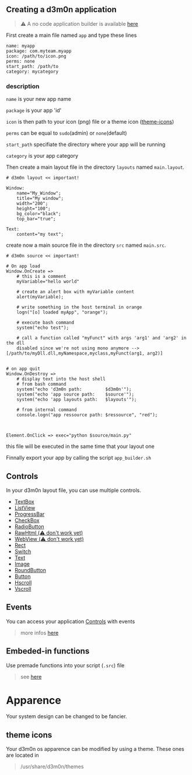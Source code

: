 ## Creating a d3m0n application

> ⚠️ A no code application builder is available [here](https://d3m0n-project.github.io/d3m0n_c1/studio.html)

First create a main file named `app` and type these lines

    name: myapp
    package: com.myteam.myapp
    icon: /path/to/icon.png
    perms: none
    start_path: /path/to
    category: mycategory

### description
`name` is your new app name

`package` is your app 'id'

`icon` is then path to your icon (png) file or a theme icon ([theme-icons](#theme-icons))

`perms` can be equal to `sudo`(admin) or `none`(default)

`start_path` specifiate the directory where your app will be running

`category` is your app category

Then create a main layout file in the directory `layouts` named `main.layout`.

    # d3m0n layout << important!
	
	Window:
		name="My_Window";
		title="My window";
		width="200";
		height="100";
		bg_color="black";
  		top_bar="true";
	
	Text:
		content="my text";

create now a main source file in the directory `src` named `main.src`.

    # d3m0n source << important!
	
	# On app load
	Window.OnCreate => 
		# this is a comment
		myVariable="hello world"
		
		# create an alert box with myVariable content
		alert(myVariable);
		
		# write something in the host terminal in orange
		logn("[o] loaded myApp", "orange");
		
		# execute bash command
		system("echo test");
		
		# call a function called "myFunct" with args 'arg1' and 'arg2' in the dll
		disabled since we're not using mono anymore --> [/path/to/myDll.dll,myNamespace,myclass,myFunct(arg1, arg2)]
	

	# on app quit
	Window.OnDestroy => 
 		# display text into the host shell
   		# from bash command
		system("echo 'd3m0n path:         $d3m0n'");
		system("echo 'app source path:    $source'");
		system("echo 'app layouts path:   $layouts'");
  
  		# from internal command
  		console.logn("app ressource path: $ressource", "red");
		


	Element.OnClick => exec="python $source/main.py" 
	
this file will be executed in the same time that your layout one


Finnally export your app by calling the script `app_builder.sh`

## Controls
In your d3m0n layout file, you can use multiple controls.

 - [TextBox](https://github.com/d3m0n-project/d3m0n_os/blob/main/rootfs/usr/share/d3m0n/documentation/TextBox.md)
 - [ListView](https://github.com/d3m0n-project/d3m0n_os/blob/main/rootfs/usr/share/d3m0n/documentation/ListView.md)
 - [ProgressBar](https://github.com/d3m0n-project/d3m0n_os/blob/main/rootfs/usr/share/d3m0n/documentation/ProgressBar.md)
 - [CheckBox](https://github.com/d3m0n-project/d3m0n_os/blob/main/rootfs/usr/share/d3m0n/documentation/CheckBox.md)
 - [RadioButton](https://github.com/d3m0n-project/d3m0n_os/blob/main/rootfs/usr/share/d3m0n/documentation/RadioButton.md)
 - [RawHtml (⚠️ don't work yet)](https://github.com/d3m0n-project/d3m0n_os/blob/main/rootfs/usr/share/d3m0n/documentation/RawHtml.md)
 - [WebView (⚠️ don't work yet)](https://github.com/d3m0n-project/d3m0n_os/blob/main/rootfs/usr/share/d3m0n/documentation/WebView.md)
 - [Rect](https://github.com/d3m0n-project/d3m0n_os/blob/main/rootfs/usr/share/d3m0n/documentation/Rect.md)
 - [Switch](https://github.com/d3m0n-project/d3m0n_os/blob/main/rootfs/usr/share/d3m0n/documentation/Switch.md)
 - [Text](https://github.com/d3m0n-project/d3m0n_os/blob/main/rootfs/usr/share/d3m0n/documentation/Text.md)
 - [Image](https://github.com/d3m0n-project/d3m0n_os/blob/main/rootfs/usr/share/d3m0n/documentation/Image.md)
 - [RoundButton](https://github.com/d3m0n-project/d3m0n_os/blob/main/rootfs/usr/share/d3m0n/documentation/RoundButton.md)
 - [Button](https://github.com/d3m0n-project/d3m0n_os/blob/main/rootfs/usr/share/d3m0n/documentation/Button.md)
 - [Hscroll](https://github.com/d3m0n-project/d3m0n_os/blob/main/rootfs/usr/share/d3m0n/documentation/Vscroll.md)
 - [Vscroll](https://github.com/d3m0n-project/d3m0n_os/blob/main/rootfs/usr/share/d3m0n/documentation/Hscroll.md)

## Events
You can access your application [Controls](https://github.com/d3m0n-project/d3m0n_os/blob/main/rootfs/usr/share/d3m0n/documentation/api.md#controls) with events
> more infos [here](https://github.com/d3m0n-project/d3m0n_os/tree/main/rootfs/usr/share/d3m0n/documentation/events)

## Embeded-in functions
Use premade functions into your script (`.src`) file
> see [here](https://github.com/d3m0n-project/d3m0n_os/tree/main/rootfs/usr/share/d3m0n/documentation/functions)

# Apparence
Your system design can be changed to be fancier.

## theme icons

Your d3m0n os apparence can be modified by using a theme.
These ones are located in 

> /usr/share/d3m0n/themes
